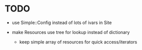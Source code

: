 # TODO

- use Simple::Config instead of lots of ivars in Site

- make Resources use tree for lookup instead of dictionary
  - keep simple array of resources for quick access/iterators